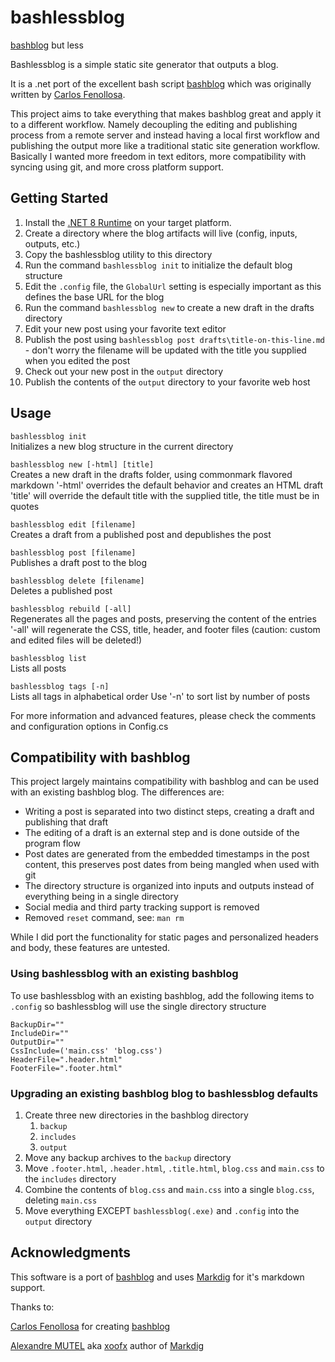 # bashlessblog

[bashblog](https://github.com/cfenollosa/bashblog) but less

Bashlessblog is a simple static site generator that outputs a blog.

It is a .net port of the excellent bash script [bashblog](https://github.com/cfenollosa/bashblog) which was originally written by [Carlos Fenollosa](https://github.com/cfenollosa).

This project aims to take everything that makes bashblog great and apply it to a different workflow. Namely decoupling the editing and publishing process from a remote server and instead having a local first workflow and publishing the output more like a traditional static site generation workflow. Basically I wanted more freedom in text editors, more compatibility with syncing using git, and more cross platform support.

## Getting Started

1. Install the [.NET 8 Runtime](https://dotnet.microsoft.com/en-us/download/dotnet/8.0) on your target platform.
2. Create a directory where the blog artifacts will live (config, inputs, outputs, etc.)
3. Copy the bashlessblog utility to this directory
4. Run the command `bashlessblog init` to initialize the default blog structure
5. Edit the `.config` file, the `GlobalUrl` setting is especially important as this defines the base URL for the blog
6. Run the command `bashlessblog new` to create a new draft in the drafts directory
7. Edit your new post using your favorite text editor
8. Publish the post using `bashlessblog post drafts\title-on-this-line.md` - don't worry the filename will be updated with the title you supplied when you edited the post
9. Check out your new post in the `output` directory
10. Publish the contents of the `output` directory to your favorite web host

## Usage

`bashlessblog init`  
Initializes a new blog structure in the current directory

`bashlessblog new [-html] [title]`  
Creates a new draft in the drafts folder, using commonmark flavored markdown
'-html' overrides the default behavior and creates an HTML draft
'title' will override the default title with the supplied title, the title must be in quotes

`bashlessblog edit [filename]`  
Creates a draft from a published post and depublishes the post

`bashlessblog post [filename]`  
Publishes a draft post to the blog

`bashlessblog delete [filename]`  
Deletes a published post

`bashlessblog rebuild [-all]`  
Regenerates all the pages and posts, preserving the content of the entries
'-all' will regenerate the CSS, title, header, and footer files (caution: custom and edited files will be deleted!)

`bashlessblog list`  
Lists all posts

`bashlessblog tags [-n]`  
Lists all tags in alphabetical order
Use '-n' to sort list by number of posts

For more information and advanced features, please check the comments and configuration options in Config.cs

## Compatibility with bashblog

This project largely maintains compatibility with bashblog and can be used with an existing bashblog blog. The differences are:

* Writing a post is separated into two distinct steps, creating a draft and publishing that draft
* The editing of a draft is an external step and is done outside of the program flow
* Post dates are generated from the embedded timestamps in the post content, this preserves post dates from being mangled when used with git
* The directory structure is organized into inputs and outputs instead of everything being in a single directory
* Social media and third party tracking support is removed
* Removed `reset` command, see: `man rm`

While I did port the functionality for static pages and personalized headers and body, these features are untested.

### Using bashlessblog with an existing bashblog

To use bashlessblog with an existing bashblog, add the following items to `.config` so bashlessblog will use the single directory structure

    BackupDir=""
    IncludeDir=""
    OutputDir=""
    CssInclude=('main.css' 'blog.css')
    HeaderFile=".header.html"
    FooterFile=".footer.html"

### Upgrading an existing bashblog blog to bashlessblog defaults

1. Create three new directories in the bashblog directory
    1. `backup`
    2. `includes`
    3. `output`
2. Move any backup archives to the `backup` directory
3. Move `.footer.html`, `.header.html`, `.title.html`, `blog.css` and `main.css` to the `includes` directory
4. Combine the contents of `blog.css` and `main.css` into a single `blog.css`, deleting `main.css`
5. Move everything EXCEPT `bashlessblog(.exe)` and `.config` into the `output` directory

## Acknowledgments

This software is a port of [bashblog](https://github.com/cfenollosa/bashblog) and uses [Markdig](https://github.com/xoofx/markdig) for it's markdown support.

Thanks to:

[Carlos Fenollosa](https://github.com/cfenollosa) for creating [bashblog](https://github.com/cfenollosa/bashblog)

[Alexandre MUTEL](https://github.com/xoofx) aka [xoofx](https://xoofx.com/) author of [Markdig](https://github.com/xoofx/markdig) 